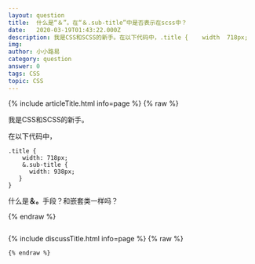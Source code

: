```yaml
---
layout: question
title:  什么是“＆”。在“＆.sub-title”中是否表示在scss中？
date:   2020-03-19T01:43:22.000Z
description: 我是CSS和SCSS的新手。在以下代码中，.title {    width  718px;    &.sub-title {      w...
img: 
author: 小小路易
category: question
answer: 0
tags: CSS
topic: CSS
---
```

<div class="article-root">
  <div class="article">
    {% include articleTitle.html info=page %}
    {% raw %}
    <div class="article-content"><p><font style="vertical-align: inherit;"><font style="vertical-align: inherit;">我是CSS和SCSS的新手。</font></font></p>

<p><font style="vertical-align: inherit;"><font style="vertical-align: inherit;">在以下代码中，</font></font></p>

<pre><code>.title {<font></font>
    width: 718px;<font></font>
    &amp;.sub-title {<font></font>
      width: 938px;<font></font>
   }<font></font>
}<font></font>
</code></pre>

<p><font style="vertical-align: inherit;"><font style="vertical-align: inherit;">什么是</font></font><strong><font style="vertical-align: inherit;"><font style="vertical-align: inherit;">＆。</font></font></strong><font style="vertical-align: inherit;"><font style="vertical-align: inherit;">手段？</font><font style="vertical-align: inherit;">和嵌套类一样吗？</font></font></p></div>
    {% endraw %}
  </div>
  <p style="height: 0;width:0;overflow: hidden;"> 第2220篇《什么是“＆”。在“＆.sub-title”中是否表示在scss中？》来自Winter(https://github.com/aiyld/aiyld.github.io)的站点</p>
  <div class="discuss-wrapper">
    {% include discussTitle.html info=page %}
    {% raw %}
    
    {% endraw %}
  </div>
<div>
